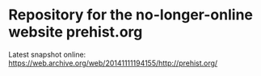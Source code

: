 # Repository for the no-longer-online website prehist.org

Latest snapshot online:
https://web.archive.org/web/20141111194155/http://prehist.org/
